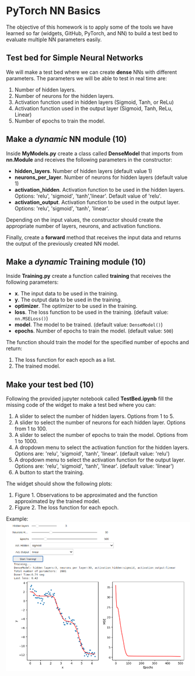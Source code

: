 #  PyTorch NN Basics

The objective of this homework is to apply some of the tools we have learned so far (widgets, GitHub, PyTorch, and NN) 
to build a test bed to evaluate multiple NN parameters easily. 

## Test bed for Simple Neural Networks

We will make a test bed where we can create **dense** NNs with different parameters. 
The parameters we will be able to test in real time are:
1. Number of hidden layers.
2. Number of neurons for the hidden layers.
3. Activation function used in hidden layers (Sigmoid, Tanh, or ReLu)
4. Activation function used in the output layer (Sigmoid, Tanh, ReLu, Linear)
5. Number of epochs to train the model.

## Make a *dynamic* NN module (10) 
Inside **MyModels.py** create a class called **DenseModel** that
imports from **nn.Module** and receives the following parameters in the constructor:

* **hidden_layers**. Number of hidden layers (default value 1)
* **neurons_per_layer**. Number of neurons for hidden layers (default value 1)
* **activation_hidden**. Activation function to be used in the hidden layers. Options: 'relu', 'sigmoid', 'tanh','linear'. 
Default value of 'relu'.
* **activation_output**. Activation function to be used in the output layer. 
Options: 'relu', 'sigmoid', 'tanh', 'linear'. 

Depending on the input values, the constructor should create the appropriate number of layers, neurons, and activation functions. 

Finally, create a **forward** method that receives the input data and returns the output of the previously created NN model.

## Make a *dynamic* Training module (10) 
Inside **Training.py** create a function called **training** that
receives the following parameters:

* **x**. The input data to be used in the training.
* **y**. The output data to be used in the training. 
* **optimizer**. The optimizer to be used in the training. 
* **loss**. The loss function to be used in the training. (default value: `nn.MSELoss()`)
* **model**. The model to be trained. (default value: `DenseModel()`)
* **epochs**. Number of epochs to train the model. (default value: `500`)

The function should train the model for the specified number of epochs and return:
1. The loss function for each epoch as a list.
2. The trained model.

## Make your test bed (10)
Following the provided jupyter notebook called **TestBed.ipynb** fill the missing code of the widget
to make a test bed where you can:

1. A slider to select the number of hidden layers. Options from 1 to 5.
2. A slider to select the number of neurons for each hidden layer. Options from 1 to 100.
3. A slider to select the number of epochs to train the model. Options from 1 to 1000.
4. A dropdown menu to select the activation function for the hidden layers. Options are: 'relu', 'sigmoid', 'tanh', 'linear'. (default value: 'relu')
5. A dropdown menu to select the activation function for the output layer. Options are: 'relu', 'sigmoid', 'tanh', 'linear'. (default value: 'linear')
6. A button to start the training.

The widget should show the following plots: 
1. Figure 1. Observations to be approximated and the function approximated by the trained model.
2. Figure 2. The loss function for each epoch.

Example:
![](./images/ExampleOutput.png)